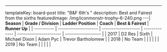 ---
templateKey: board-post
title: "B&F 6th's "
description: Best and Fairest from the sixths
featuredimage: /img/iconmonstr-trophy-6-240.png
---| **Season** | **Grade / Division** | **Ladder Position** | **Coach**     | **Best &amp; Fairest** | **Runner Up**      |
| ---------- | -------------------- | ------------------- | ------------- | ---------------------- | ------------------ |
| 2017       | D2 Res               | Sixth               | Michael Dixon | Adam Pyc               | Trevor Bartholomew |
| 2018       | No Team              |                     |               |                        |                    |
| 2019       | No Team              |                     |               |                        |                    |
